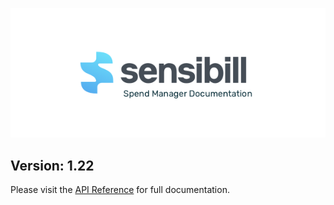 ![Sensibill](Sensibill-Logo.png)

## **Version: 1.22**
Please visit the [API Reference](https://sensibill.github.io/sensibill-ios-documentation/) for full documentation.
